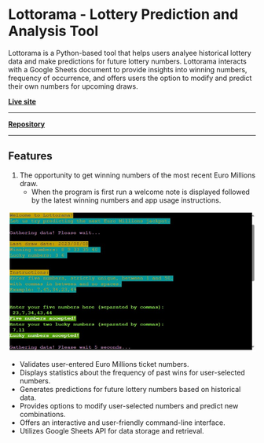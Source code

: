 # Lottorama - Lottery Prediction and Analysis Tool

Lottorama is a Python-based tool that helps users analyee historical lottery data and make predictions for future lottery numbers. Lottorama interacts with a Google Sheets document to provide insights into winning numbers, frequency of occurrence, and offers users the option to modify and predict their own numbers for upcoming draws.

**[Live site](https://lottorama-d338fc131061.herokuapp.com/)**

------------------------------------------------------------------

**[Repository](https://github.com/jjsemaan/lottorama/)**

------------------------------------------------------------------

## Features

1. The opportunity to get winning numbers of the most recent Euro Millions draw.
   * When the program is first run a welcome note is displayed followed by the latest winning numbers and app usage instructions.

![Welcome](assets/images/welcome.jpg)

- Validates user-entered Euro Millions ticket numbers.
- Displays statistics about the frequency of past wins for user-selected numbers.
- Generates predictions for future lottery numbers based on historical data.
- Provides options to modify user-selected numbers and predict new combinations.
- Offers an interactive and user-friendly command-line interface.
- Utilizes Google Sheets API for data storage and retrieval.